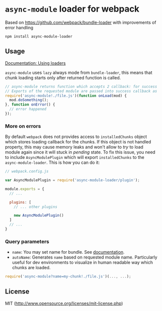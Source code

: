 # ``async-module`` loader for webpack

Based on https://github.com/webpack/bundle-loader with improvements of error handling

``npm install async-module-loader``

## Usage

[Documentation: Using loaders](http://webpack.github.io/docs/using-loaders.html)

``async-module`` uses ``lazy`` always mode from ``bundle-loader``, this means that chunk loading starts only after returned function is called.

``` javascript
// async-module returns function which accepts 2 callback: for success and for fail
// Exports of the requested module are passed into success callback as a first argument
require('async-module!./file.js')(function onLoad(mod) {
  mod.doSomething();
}, function onError() {
  // error happened
});
```

### More on errors
By default `webpack` does not provides access to `installedChunks` object which stores loading callback for the chunks. If this object is not handled property, this may cause memory leaks and won't allow to _try_ to load module again since it will stuck in _pending_ state. To fix this issue, you need to include `AsyncModulePlugin` which will export `installedChunks` to the `async-module-loader`. This is how you can do it:

```js
// webpack.config.js

var AsyncModulePlugin = require('async-module-loader/plugin');

module.exports = {
  // ...

  plugins: [
    // ... other plugins

    new AsyncModulePlugin()
  ]
  // ...
}
```

### Query parameters

* `name`: You may set name for bundle. See [documentation](https://github.com/webpack/loader-utils#interpolatename).
* `autoName`: Generates `name` based on requested module name. Particularly useful for dev environments to visualize in human readable way which chunks are loaded.


``` javascript
require('async-module?name=my-chunk!./file.js')(..., ...);
```

## License

MIT (http://www.opensource.org/licenses/mit-license.php)
